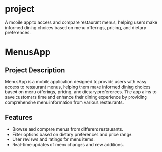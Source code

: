 # project
A mobile app to access and compare restaurant menus, helping users make informed dining choices based on menu offerings, pricing, and dietary preferences.
# MenusApp

## Project Description
MenusApp is a mobile application designed to provide users with easy access to restaurant menus, helping them make informed dining choices based on menu offerings, pricing, and dietary preferences. The app aims to save customers time and enhance their dining experience by providing comprehensive menu information from various restaurants.

## Features
- Browse and compare menus from different restaurants.
- Filter options based on dietary preferences and price range.
- User reviews and ratings for menu items.
- Real-time updates of menu changes and new additions.


